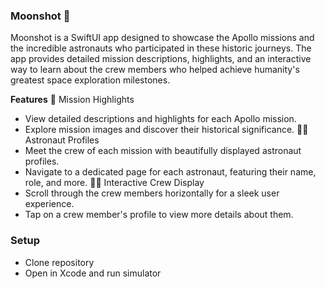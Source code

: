 ### Moonshot 🚀
Moonshot is a SwiftUI app designed to showcase the Apollo missions and the incredible astronauts who participated in these historic journeys. The app provides detailed mission descriptions, highlights, and an interactive way to learn about the crew members who helped achieve humanity's greatest space exploration milestones.

**Features**
🌌 Mission Highlights
- View detailed descriptions and highlights for each Apollo mission.
- Explore mission images and discover their historical significance.
👨‍🚀 Astronaut Profiles
- Meet the crew of each mission with beautifully displayed astronaut profiles.
- Navigate to a dedicated page for each astronaut, featuring their name, role, and more.
🧑‍🚀 Interactive Crew Display
- Scroll through the crew members horizontally for a sleek user experience.
- Tap on a crew member's profile to view more details about them.

### Setup
- Clone repository
- Open in Xcode and run simulator
